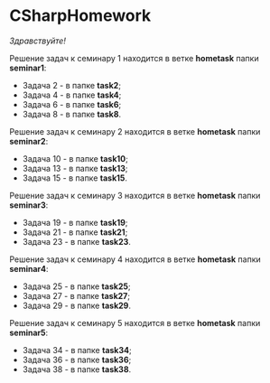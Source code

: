# CSharpHomework

*Здравствуйте!*

Решение задач к семинару 1 находится в ветке **hometask** папки **seminar1**:
* Задача 2 - в папке **task2**;
* Задача 4 - в папке **task4**;
* Задача 6 - в папке **task6**;
* Задача 8 - в папке **task8**.

Решение задач к семинару 2 находится в ветке **hometask** папки **seminar2**:
* Задача 10 - в папке **task10**;
* Задача 13 - в папке **task13**;
* Задача 15 - в папке **task15**.

Решение задач к семинару 3 находится в ветке **hometask** папки **seminar3**:
* Задача 19 - в папке **task19**;
* Задача 21 - в папке **task21**;
* Задача 23 - в папке **task23**.

Решение задач к семинару 4 находится в ветке **hometask** папки **seminar4**:
* Задача 25 - в папке **task25**;
* Задача 27 - в папке **task27**;
* Задача 29 - в папке **task29**.

Решение задач к семинару 5 находится в ветке **hometask** папки **seminar5**:
* Задача 34 - в папке **task34**;
* Задача 36 - в папке **task36**;
* Задача 38 - в папке **task38**.